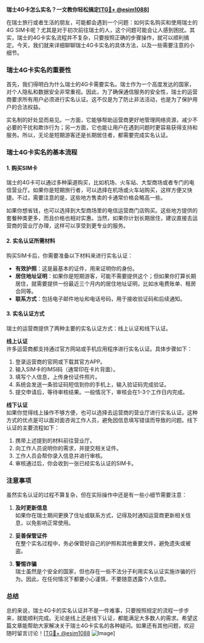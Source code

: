 **瑞士4G卡怎么实名？一文教你轻松搞定[[TG💪+ @esim1088](https://t.me/s/esim1088)]**

在瑞士旅行或者生活的朋友，可能都会遇到一个问题：如何实名购买和使用瑞士的4G SIM卡呢？尤其是对于初次前往瑞士的人，这个问题可能会让人感到困扰。其实，瑞士的4G卡实名流程并不复杂，只要按照正确的步骤操作，就可以顺利搞定。今天，我们就来详细聊聊瑞士4G卡实名的具体方法，以及一些需要注意的小细节。

### 瑞士4G卡实名的重要性

首先，我们得明白为什么瑞士的4G卡需要实名。瑞士作为一个高度发达的国家，对个人隐私和数据安全非常重视。因此，为了确保通信服务的安全性，瑞士的运营商要求所有用户必须进行实名认证。这不仅是为了防止非法活动，也是为了保护用户的合法权益。

实名制的好处显而易见。一方面，它能够帮助运营商更好地管理网络资源，减少不必要的干扰和欺诈行为；另一方面，它也能让用户在遇到问题时更容易获得支持和服务。所以，无论是短期游客还是长期居住者，都需要完成实名认证。

### 瑞士4G卡实名的基本流程

#### 1. 购买SIM卡

瑞士的4G卡可以通过多种渠道购买，比如机场、火车站、大型商场或者专门的电信营业厅。如果你是短期旅行者，可以选择在机场或火车站购买，这样方便又快捷。不过，需要注意的是，这些地方售卖的卡通常价格会略高一些。

如果你想省钱，也可以选择到大型商场里的电信运营商门店购买。这些地方提供的套餐种类更多，而且价格也相对实惠。当然，如果你计划长期居住，建议直接去运营商的营业厅办理，这样可以享受到更专业的服务。

#### 2. 实名认证所需材料

购买SIM卡后，你需要准备以下材料来进行实名认证：

- **有效护照**：这是最基本的证件，用来证明你的身份。
- **居住地址证明**：如果你是短期游客，可能不需要提供这个；但如果你打算长期居住，就需要提供一份最近三个月内的居住地址证明，比如水电费账单、租房合同等。
- **联系方式**：包括电子邮件地址和电话号码，用于接收验证码和后续通知。

#### 3. 实名认证方式

瑞士的运营商提供了两种主要的实名认证方式：线上认证和线下认证。

**线上认证**  
许多运营商都支持通过官方网站或手机应用程序进行实名认证。具体步骤如下：
1. 登录运营商的官网或下载其官方APP。
2. 输入SIM卡的IMSI码（通常印在卡片背面）。
3. 填写个人信息，上传身份证件照片。
4. 系统会发送一条验证码短信到你的手机上，输入验证码完成验证。
5. 提交申请后，等待审核结果。一般情况下，审核会在1-3个工作日内完成。

**线下认证**  
如果你觉得线上操作不够方便，也可以选择去运营商的营业厅进行实名认证。这种方式的优点是可以面对面咨询工作人员，避免因信息填写错误而导致的问题。线下认证的主要流程如下：
1. 携带上述提到的材料前往营业厅。
2. 向工作人员说明你的需求，并提交相关证件。
3. 工作人员会帮你录入信息并进行审核。
4. 审核通过后，你会收到一张已经实名认证的SIM卡。

### 注意事项

虽然实名认证的过程不算复杂，但在实际操作中还是有一些小细节需要注意：

1. **及时更新信息**  
   如果你在瑞士期间更换了住址或联系方式，记得及时通知运营商更新相关信息，以免影响正常使用。

2. **妥善保管证件**  
   在整个实名过程中，务必保管好自己的护照和其他重要文件，避免遗失或被盗。

3. **警惕诈骗**  
   瑞士虽然是个安全的国家，但也存在一些不法分子利用实名认证实施诈骗的行为。因此，在任何情况下都要小心谨慎，不要随意透露个人信息。

### 总结

总的来说，瑞士4G卡的实名认证并不是一件难事，只要按照规定的流程一步步来，就能顺利完成。无论是线上还是线下认证，都能满足大多数人的需求。希望这篇文章能帮助大家解决关于瑞士4G卡实名的各种疑问。如果还有其他问题，欢迎随时留言讨论！[[TG💪+ @esim1088](https://t.me/s/esim1088) ![Image](https://i.postimg.cc/4NQfJmqS/Snipaste-2025-05-13-00-14-12.png)]